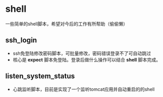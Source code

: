 # shell
一些简单的shell脚本，希望对今后的工作有所帮助（偷偷懒）

## ssh_login
* ssh免登陆修改密码脚本，可批量修改，密码错误登录不了可自动跳过
* 核心是 **expect** 脚本免登陆。登录后做什么操作可以结合 **shell** 脚本完成。

## listen_system_status
* 心跳监听脚本，目前是实现了一个监听tomcat应用并自动重启的的shell
